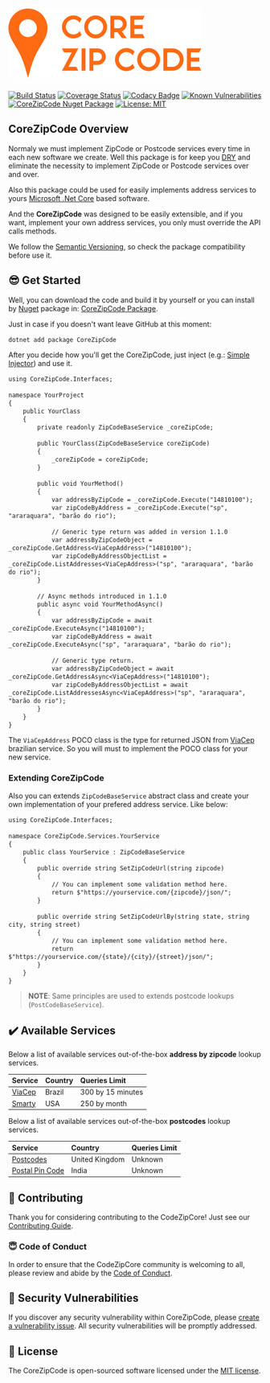 # ![CoreZipCode](./corezipcode.png)

[![Build Status](https://travis-ci.com/danilolutz/CoreZipCode.svg?branch=master)](https://travis-ci.com/danilolutz/CoreZipCode)
[![Coverage Status](https://coveralls.io/repos/github/danilolutz/CoreZipCode/badge.svg?branch=master)](https://coveralls.io/github/danilolutz/CoreZipCode?branch=master)
[![Codacy Badge](https://api.codacy.com/project/badge/Grade/e80743d2e8d8415dbc03cb459a3e8639)](https://www.codacy.com/app/danilolutz/CoreZipCode?utm_source=github.com&utm_medium=referral&utm_content=danilolutz/CoreZipCode&utm_campaign=Badge_Grade)
[![Known Vulnerabilities](https://snyk.io/test/github/danilolutz/CoreZipCode/badge.svg?targetFile=CoreZipCode%2FCoreZipCode.csproj)](https://snyk.io/test/github/danilolutz/CoreZipCode?targetFile=CoreZipCode%2FCoreZipCode.csproj)
[![CoreZipCode Nuget Package](https://img.shields.io/nuget/v/CoreZipCode.svg)](https://www.nuget.org/packages/CoreZipCode/) [![License: MIT](https://img.shields.io/badge/License-MIT-428f7e.svg)](https://opensource.org/licenses/MIT)

## CoreZipCode Overview

Normaly we must implement ZipCode or Postcode services every time in each new software we create. Well this package is for keep you [DRY](https://en.wikipedia.org/wiki/Don%27t_repeat_yourself) and eliminate the necessity to implement ZipCode or Postcode services over and over.

Also this package could be used for easily implements address services to yours [Microsoft .Net Core](https://dotnet.github.io/) based software.

And the **CoreZipCode** was designed to be easily extensible, and if you want, implement your own address services, you only must override the API calls methods.

We follow the [Semantic Versioning](https://semver.org), so check the package compatibility before use it.

## :sunglasses: Get Started

Well, you can download the code and build it by yourself or you can install by [Nuget](https://www.nuget.org) package in: [CoreZipCode Package](https://www.nuget.org/packages/CoreZipCode/).

Just in case if you doesn't want leave GitHub at this moment:

```bash
dotnet add package CoreZipCode
```

After you decide how you'll get the CoreZipCode, just inject (e.g.: [Simple Injector](https://simpleinjector.org/)) and use it.

```CSharp
using CoreZipCode.Interfaces;

namespace YourProject
{
    public YourClass
    {
        private readonly ZipCodeBaseService _coreZipCode;

        public YourClass(ZipCodeBaseService coreZipCode)
        {
            _coreZipCode = coreZipCode;
        }

        public void YourMethod()
        {
            var addressByZipCode = _coreZipCode.Execute("14810100");
            var zipCodeByAddress = _coreZipCode.Execute("sp", "araraquara", "barão do rio");

            // Generic type return was added in version 1.1.0
            var addressByZipCodeObject = _coreZipCode.GetAddress<ViaCepAddress>("14810100");
            var zipCodeByAddressObjectList = _coreZipCode.ListAddresses<ViaCepAddress>("sp", "araraquara", "barão do rio");
        }

        // Async methods introduced in 1.1.0
        public async void YourMethodAsync()
        {
            var addressByZipCode = await _coreZipCode.ExecuteAsync("14810100");
            var zipCodeByAddress = await _coreZipCode.ExecuteAsync("sp", "araraquara", "barão do rio");

            // Generic type return.
            var addressByZipCodeObject = await _coreZipCode.GetAddressAsync<ViaCepAddress>("14810100");
            var zipCodeByAddressObjectList = await _coreZipCode.ListAddressesAsync<ViaCepAddress>("sp", "araraquara", "barão do rio");
        }
    }
}
```

The `ViaCepAddress` POCO class is the type for returned JSON from [ViaCep](https://viacep.com.br) brazilian service. So you will must to implement the POCO class for your new service.

### Extending CoreZipCode

Also you can extends `ZipCodeBaseService` abstract class and create your own implementation of your prefered address service. Like below:

```CSharp
using CoreZipCode.Interfaces;

namespace CoreZipCode.Services.YourService
{
    public class YourService : ZipCodeBaseService
    {
        public override string SetZipCodeUrl(string zipcode)
        {
            // You can implement some validation method here.
            return $"https://yourservice.com/{zipcode}/json/";
        }

        public override string SetZipCodeUrlBy(string state, string city, string street)
        {
            // You can implement some validation method here.
            return $"https://yourservice.com/{state}/{city}/{street}/json/";
        }
    }
}
```

> **NOTE**: Same principles are used to extends postcode lookups (`PostCodeBaseService`).

## :heavy_check_mark: Available Services

Below a list of available services out-of-the-box **address by zipcode** lookup services.

| Service                                     | Country | Queries Limit     |
| :------------------------------------------ | :------ | :---------------- |
| [ViaCep](https://viacep.com.br)             | Brazil  | 300 by 15 minutes |
| [Smarty](https://www.smarty.com/)           | USA     | 250 by month      |

Below a list of available services out-of-the-box **postcodes** lookup services.

| Service                                    | Country        | Queries Limit |
| :----------------------------------------- | :------------- | :------------ |
| [Postcodes](https://postcodes.io)          | United Kingdom | Unknown       |
| [Postal Pin Code](http://postalpincode.in) | India          | Unknown       |

## :construction_worker: Contributing

Thank you for considering contributing to the CodeZipCore! Just see our [Contributing Guide](.github/CONTRIBUTING.md).

### :innocent: Code of Conduct

In order to ensure that the CodeZipCore community is welcoming to all, please review and abide by the [Code of Conduct](.github/CODE_OF_CONDUCT.md).

## :rotating_light: Security Vulnerabilities

If you discover any security vulnerability within CoreZipCode, please [create a vulnerability issue](https://github.com/danilolutz/CoreZipCode/issues/new?labels=security%20vulnerabilities). All security vulnerabilities will be promptly addressed.

## :scroll: License

The CoreZipCode is open-sourced software licensed under the [MIT license](https://opensource.org/licenses/MIT).
